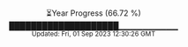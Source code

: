 <p align="center">
⏳Year Progress (66.72 %) <br>
████████████████████▁▁▁▁▁▁▁▁▁▁ <br>
<sub>Updated: Fri, 01 Sep 2023 12:30:26 GMT</sub>
</p>


